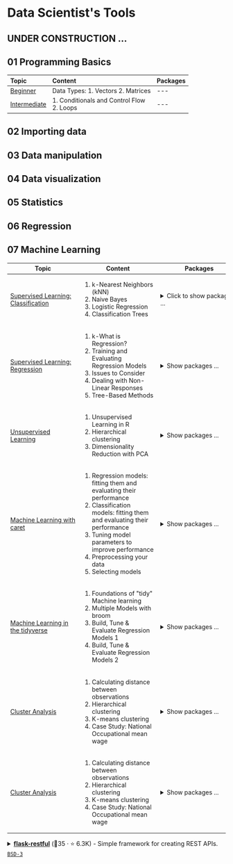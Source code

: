 # Data Scientist's Tools

## UNDER CONSTRUCTION ...

## 01 Programming Basics

| Topic | Content | Packages |
|:---|:---------|:---|
| [Beginner](https://github.com/jwarz/data-scientists-tools/tree/main/01_basics/01_R/01_programming_beginner) | Data Types:  1. Vectors 2. Matrices | --- |
| [Intermediate](https://github.com/jwarz/data-scientists-tools/tree/main/01_basics/01_R/02_programming_intermediate) | 1. Conditionals and Control Flow<br/> 2. Loops | --- |

## 02 Importing data

## 03 Data manipulation

## 04 Data visualization

## 05 Statistics

## 06 Regression


## 07 Machine Learning

<table>
  <thead>
    <tr>
      <th>&nbsp;&nbsp;&nbsp;&nbsp;&nbsp;&nbsp;&nbsp;&nbsp;&nbsp;&nbsp;&nbsp;&nbsp;&nbsp;&nbsp;&nbsp;Topic&nbsp;&nbsp;&nbsp;&nbsp;&nbsp;&nbsp;&nbsp;&nbsp;&nbsp;&nbsp;&nbsp;&nbsp;&nbsp;&nbsp;&nbsp;</th>
      <th>&nbsp;&nbsp;&nbsp;&nbsp;&nbsp;&nbsp;&nbsp;&nbsp;&nbsp;&nbsp;&nbsp;&nbsp;&nbsp;&nbsp;&nbsp;Content&nbsp;&nbsp;&nbsp;&nbsp;&nbsp;&nbsp;&nbsp;&nbsp;&nbsp;&nbsp;&nbsp;&nbsp;&nbsp;&nbsp;&nbsp;</th>
      <th>&nbsp;&nbsp;&nbsp;&nbsp;&nbsp;&nbsp;&nbsp;&nbsp;&nbsp;&nbsp;&nbsp;&nbsp;&nbsp;&nbsp;&nbsp;Packages&nbsp;&nbsp;&nbsp;&nbsp;&nbsp;&nbsp;&nbsp;&nbsp;&nbsp;&nbsp;&nbsp;&nbsp;&nbsp;&nbsp;&nbsp;</th>
    </tr>
  </thead>
	<tbody>
		<! –– SUPERVISED LEARNING: CLASSIFICATION ––>
		<tr>
			<td><a href="https://github.com/jwarz/data-scientists-tools/tree/main/07_machine_learning/01_R/supervised_learning_classification">Supervised Learning: Classification</a>
			</td>
			<td>
			  <ol>
          		<li>k-Nearest Neighbors (kNN)</li>
          		<li>Naive Bayes</li>
          		<li>Logistic Regression</li>
          		<li>Classification Trees</li>
        		</ol>
			</td>
			<td>
				<details><summary>Click to show packages ...</summary>
					<div id="user-content-toc">
						<ul>
							<li><img height="50px" align="center" src="img/logo_class.png"/><a href="https://CRAN.R-project.org/package=class">&nbsp;&nbsp;class</a></li>
							<li><img height="50px" align="center" src="img/logo_naivebayes.png"/><a href="https://github.com/majkamichal/naivebayes">&nbsp;&nbsp;naivebayes</a></li>
							<li><a href="https://github.com/xrobin/pROC">pROC</a></li>
							<li><img height="50px" align="center" src="img/logo_rpart.png"/><a href="https://github.com/bethatkinson/rpart">&nbsp;&nbsp;rpart</a></li>
							<li><a href="http://www.milbo.org/rpart-plot/index.html">rpart.plot</a></li>
							<li><a href="https://cran.r-project.org/web/packages/randomForest/index.html">randomForest</a></li>
						</ul>
					</div>
				</details>
			</td>
		</tr>
		<! –– SUPERVISED LEARNING: REGRESSION ––>
		<tr>
			<td>
				<a href="https://github.com/jwarz/data-scientists-tools/tree/main/07_machine_learning/01_R/supervised_learning_regression">Supervised Learning: Regression</a>
			</td>
			<td>
				<ol>
					<li>k-What is Regression?</li>
					<li>Training and Evaluating Regression Models</li>
					<li>Issues to Consider</li>
					<li>Dealing with Non-Linear Responses</li>
					<li>Tree-Based Methods</li>
        		</ol>
			</td>
			<td>
				<details><summary>Show packages ...</summary>
					<div id="user-content-toc">
						<ul>
							<li><img height="50px" align="center" src="img/logo_broom.svg"/><a href="https://broom.tidymodels.org">&emsp;broom</a></li>
							<li><a href="https://winvector.github.io/sigr/index.html">sigr</a></li>
							<li><a href="https://winvector.github.io/WVPlots/index.html">WVPlots</a></li>
							<li><a href="https://winvector.github.io/vtreat/">vtreat</a></li>
							<li><a href="https://CRAN.R-project.org/package=mgcv ">mgcv</a></li>
							<li><a href="https://github.com/imbs-hl/ranger">ranger</a></li>
							<li><a href="https://github.com/dmlc/xgboost">xgboost</a></li>
						</ul>
					</div>
				</details>
			</td>
		</tr>
		<! –– UNSUPERVISED LEARNING ––>
		<tr>
			<td><a href="https://github.com/jwarz/data-scientists-tools/tree/main/07_machine_learning/01_R/unsupervised_learning">Unsupervised Learning</a>
			</td>
			<td>
				<ol>
					<li>Unsupervised Learning in R</li>
					<li>Hierarchical clustering</li>
					<li>Dimensionality Reduction with PCA</li>
        		</ol>
			</td>
			<td>
				<details><summary>Show packages ...</summary>
					<img height="50px" align="center" src="img/logo_broom.svg"/><a href="https://broom.tidymodels.org">&emsp;base R / stats</a>
				</details>
			</td>
		</tr>
		<! –– ML with caret ––>
		<tr>
			<td><a href="https://github.com/jwarz/data-scientists-tools/tree/main/07_machine_learning/01_R/machine_learning_with_caret">Machine Learning with caret</a>
			</td>
			<td>
				<ol>
					<li>Regression models: fitting them and evaluating their performance</li>
					<li>Classification models: fitting them and evaluating their performance</li>
					<li>Tuning model parameters to improve performance</li>
					<li>Preprocessing your data</li>
					<li>Selecting models</li>
        		</ol>
			</td>
			<td>
				<details><summary>Show packages ...</summary>
					<img height="50px" align="center" src="img/logo_broom.svg"/><a href="https://broom.tidymodels.org">&emsp;base R / stats</a>
				</details>
			</td>
		</tr>
		<! –– Machine Learning in the tidyverse ––>
		<tr>
			<td><a href="https://github.com/jwarz/data-scientists-tools/tree/main/07_machine_learning/01_R/machine_learning_in_the_tidyverse">Machine Learning in the tidyverse</a>
			</td>
			<td>
				<ol>
					<li>Foundations of "tidy" Machine learning</li>
					<li>Multiple Models with broom</li>
					<li>Build, Tune & Evaluate Regression Models 1</li>
					<li>Build, Tune & Evaluate Regression Models 2</li>
        		</ol>
			</td>
			<td>
				<details><summary>Show packages ...</summary>
					<img height="50px" align="center" src="img/logo_broom.svg"/><a href="https://broom.tidymodels.org">&emsp;base R / stats</a>
				</details>
			</td>
		</tr>
		<! –– Cluster Analysis ––>
		<tr>
			<td><a href="https://github.com/jwarz/data-scientists-tools/tree/main/07_machine_learning/01_R/cluster_analysis">Cluster Analysis</a></td>
			<td>
				<ol>
					<li>Calculating distance between observations</li>
					<li>Hierarchical clustering</li>
					<li>K-means clustering</li>
					<li>Case Study: National Occupational mean wage</li>
        		</ol>
			</td>
			<td>
				<details><summary>Show packages ...</summary>
					<img height="50px" align="center" src="img/logo_broom.svg"/><a href="https://broom.tidymodels.org">&emsp;base R / stats</a>
				</details>
			</td>
		</tr>
		<! –– TEST ––>
		<tr>
			<td><a href="https://github.com/jwarz/data-scientists-tools/tree/main/07_machine_learning/01_R/cluster_analysis">Cluster Analysis</a>
			</td>
			<td>
				<ol>
					<li>Calculating distance between observations</li>
					<li>Hierarchical clustering</li>
					<li>K-means clustering</li>
					<li>Case Study: National Occupational mean wage</li>
        		</ol>
			</td>
		<td>
		<details><summary>Show packages ...</summary>
		<div id="user-content-toc">
		<ul>
			<li><img height="50px" align="center" src="img/logo_broom.svg"/><a href="https://broom.tidymodels.org">&emsp;base R / stats</a></li>
			<li><img height="50px" align="center" src="img/logo_broom.svg"/><a href="https://broom.tidymodels.org">&emsp;base R / stats</a></li>
			<li><img height="50px" align="center" src="img/logo_broom.svg"/><a href="https://broom.tidymodels.org">&emsp;base R / stats</a></li>
			<li><img height="50px" align="center" src="img/logo_broom.svg"/>&emsp;<a href="https://broom.tidymodels.org">base R / stats</a></li>
			<li><img height="50px" align="center" style="display:inline;" src="img/logo_broom.svg"/>&emsp;<a href="https://broom.tidymodels.org">base R / stats</a></li>
		</ul>
		</div>
		</details>
		</td>
		</tr>
	</tbody>
</table>

<details><summary><b><a href="https://github.com/flask-restful/flask-restful">flask-restful</a></b> (🥈35 ·  ⭐ 6.3K) - Simple framework for creating REST APIs. <code><a href="http://bit.ly/3aKzpTv">BSD-3</a></code> <code><img src="https://flask.palletsprojects.com/en/1.1.x/_static/flask-icon.png" style="display:inline;" width="13" height="13"></code></summary>

- [GitHub](https://github.com/flask-restful/flask-restful) (👨‍💻 160 · 🔀 970 · 📦 75K · 📋 570 - 20% open · ⏱️ 04.03.2022):

	```
	git clone https://github.com/flask-restful/flask-restful
	```
- [PyPi](https://pypi.org/project/flask-restful) (📥 1.8M / month · 📦 7.2K · ⏱️ 17.05.2021):
	```
	pip install flask-restful
	```
- [Conda](https://anaconda.org/conda-forge/flask-restful) (📥 110K · ⏱️ 30.05.2021):
	```
	conda install -c conda-forge flask-restful
	```
</details>